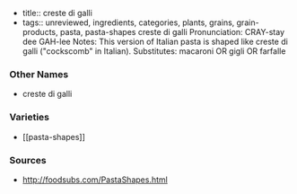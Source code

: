 - title:: creste di galli
- tags:: unreviewed, ingredients, categories, plants, grains, grain-products, pasta, pasta-shapes
creste di galli Pronunciation: CRAY-stay dee GAH-lee Notes: This version of Italian pasta is shaped like creste di galli ("cockscomb" in Italian). Substitutes: macaroni OR gigli OR farfalle

### Other Names

* creste di galli

### Varieties

* [[pasta-shapes]]

### Sources
* http://foodsubs.com/PastaShapes.html
